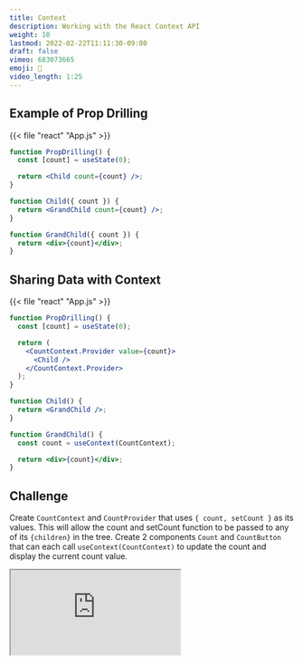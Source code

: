 ```yaml
---
title: Context
description: Working with the React Context API
weight: 10
lastmod: 2022-02-22T11:11:30-09:00
draft: false
vimeo: 683073665
emoji: 🌲
video_length: 1:25
---
```


## Example of Prop Drilling

{{< file "react" "App.js" >}}

```jsx
function PropDrilling() {
  const [count] = useState(0);

  return <Child count={count} />;
}

function Child({ count }) {
  return <GrandChild count={count} />;
}

function GrandChild({ count }) {
  return <div>{count}</div>;
}
```

## Sharing Data with Context

{{< file "react" "App.js" >}}

```jsx
function PropDrilling() {
  const [count] = useState(0);

  return (
    <CountContext.Provider value={count}>
      <Child />
    </CountContext.Provider>
  );
}

function Child() {
  return <GrandChild />;
}

function GrandChild() {
  const count = useContext(CountContext);

  return <div>{count}</div>;
}
```

## Challenge

Create `CountContext` and `CountProvider` that uses `{ count, setCount }` as its values. This will allow the count and setCount function to be passed to any of its `{children}` in the tree.
Create 2 components `Count` and `CountButton` that can each call `useContext(CountContext)` to update the count and display the current count value.

<iframe class="frame-full" src="https://stackblitz.com/edit/react-4xm5fc?embed=1&file=src/App.js"></iframe>
